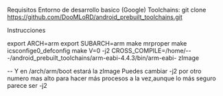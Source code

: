 Requisitos
Entorno de desarrollo basico (Google)
Toolchains:  git clone https://github.com/DooMLoRD/android_prebuilt_toolchains.git

Instrucciones

export ARCH=arm
export SUBARCH=arm
make mrproper
make icsconfige0_defconfig
make V=0 -j2 CROSS_COMPILE=/home/---/android_prebuilt_toolchains/arm-eabi-4.4.3/bin/arm-eabi- zImage

--
Y en /arch/arm/boot estará la zImage
Puedes cambiar -j2 por otro numero mas alto para hacer más procesos a la vez,aunque lo más seguro parece ser -j2